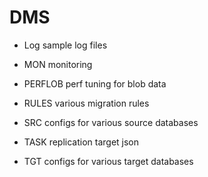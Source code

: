 DMS
=====

- Log
sample log files

- MON
monitoring

- PERFLOB
perf tuning for blob data

- RULES
various migration rules

- SRC
configs for various source databases

- TASK
replication target json 

- TGT
configs for various target databases
